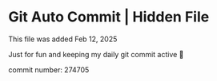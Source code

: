 # Git Auto Commit | Hidden File

This file was added Feb 12, 2025

Just for fun and keeping my daily git commit active 🤪

commit number: 274705
